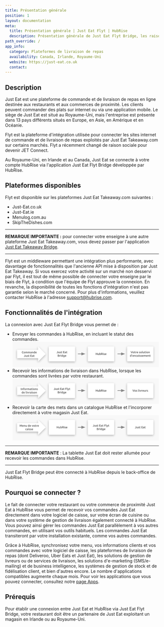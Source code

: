 ```yaml
---
title: Présentation générale
position: 1
layout: documentation
meta:
  title: Présentation générale | Just Eat Flyt | HubRise
  description: Présentation générale de Just Eat Flyt Bridge, les raisons de connecter Just Eat à HubRise et fonctionnalités de l'intégration avec HubRise.
path_override: /
app_info:
  category: Plateformes de livraison de repas
  availability: Canada, Irlande, Royaume-Uni
  website: https://just-eat.co.uk
  contact:
---
```


## Description

Just Eat est une plateforme de commande et de livraison de repas en ligne destinée aux restaurants et aux commerces de proximité. Les clients peuvent commander des plats sur internet ou via une application mobile. Le siège de Just Eat est situé au Royaume-Uni, mais l'entreprise est présente dans 13 pays différents situés en Europe, en Asie, en Amérique et en Océanie.

Flyt est la plateforme d'intégration utilisée pour connecter les sites internet de commande et de livraison de repas exploités par Just Eat Takeaway.com sur certains marchés. Flyt a récemment changé de raison sociale pour devenir JET Connect.

Au Royaume-Uni, en Irlande et au Canada, Just Eat se connecte à votre compte HubRise via l'application Just Eat Flyt Bridge développée par HubRise.

## Plateformes disponibles

Flyt est disponible sur les plateformes Just Eat Takeaway.com suivantes :

- Just-Eat.co.uk
- Just-Eat.ie
- Menulog.com.au
- SkipTheDishes.com

---

**REMARQUE IMPORTANTE :** pour connecter votre enseigne à une autre plateforme Just Eat Takeaway.com, vous devez passer par l'application [Just Eat Takeaway Bridge](/apps/just-eat-takeaway/).

---

Flyt est un middleware permettant une intégration plus performante, avec davantage de fonctionnalités que l'ancienne API mise à disposition par Just Eat Takeaway. Si vous exercez votre activité sur un marché non desservi par Flyt, il est tout de même possible de connecter votre enseigne par le biais de Flyt, à condition que l'équipe de Flyt approuve la connexion. En revanche, la disponibilité de toutes les fonctions d'intégration n'est pas garantie selon le marché concerné. Pour plus d'informations, veuillez contacter HubRise à l'adresse [support@hubrise.com](mailto:support@hubrise.com).

## Fonctionnalités de l'intégration

La connexion avec Just Eat Flyt Bridge vous permet de :

- Envoyer les commandes à HubRise, en incluant le statut des commandes. ![Schéma du flux de connexion entre Just Eat, Just Eat Flyt Bridge et HubRise pour la réception de commandes](../images/000-fr-2x-just-eat-connection-diagram.png)
- Recevoir les informations de livraison dans HubRise, lorsque les commandes sont livrées par votre restaurant. ![Schéma du flux de connexion entre Just Eat, Just Eat Flyt Bridge et HubRise pour la gestion des informations de livraison](../images/009-fr-2x-just-eat-delivery-fleet-diagram.png)
- Recevoir la carte des mets dans un catalogue HubRise et l'incorporer directement à votre magasin Just Eat. ![Schéma du flux de connexion entre Just Eat, Just Eat Flyt Bridge et HubRise pour l'extraction de la carte](../images/010-fr-2x-just-eat-menu-push-diagram.png)

---

**REMARQUE IMPORTANTE** : La tablette Just Eat doit rester allumée pour recevoir les commandes dans HubRise.

---

Just Eat Flyt Bridge peut être connecté à HubRise depuis le back-office de HubRise.

## Pourquoi se connecter ?

Le fait de connecter votre restaurant ou votre commerce de proximité Just Eat à HubRise vous permet de recevoir vos commandes Just Eat directement dans votre logiciel de caisse, sur votre écran de cuisine ou dans votre système de gestion de livraison également connecté à HubRise. Vous pouvez ainsi gérer les commandes Just Eat parallèlement à vos autres commandes, en utilisant vos outils habituels. Les commandes Just Eat transiteront par votre installation existante, comme vos autres commandes.

Grâce à HubRise, synchronisez votre menu, vos informations clients et vos commandes avec votre logiciel de caisse, les plateformes de livraison de repas (dont Deliveroo, Uber Eats et Just Eat), les solutions de gestion de livreurs ou de services de livraison, les solutions d'e-marketing (SMS/e-mailing) et de business intelligence, les systèmes de gestion de stock et de fidélisation client, et bien d'autres encore. Le nombre d'applications compatibles augmente chaque mois. Pour voir les applications que vous pouvez connecter, consultez notre [page Apps](/apps).

## Prérequis

Pour établir une connexion entre Just Eat et HubRise via Just Eat Flyt Bridge, votre restaurant doit être un partenaire de Just Eat exploitant un magasin en Irlande ou au Royaume-Uni.
